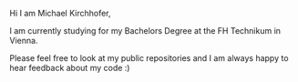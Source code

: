 Hi I am Michael Kirchhofer,

I am currently studying for my Bachelors Degree at the FH Technikum in Vienna.

Please feel free to look at my public repositories and I am always happy to hear feedback about my code :)

<!---
MichaelKirchhofer/MichaelKirchhofer is a ✨ special ✨ repository because its `README.md` (this file) appears on your GitHub profile.
You can click the Preview link to take a look at your changes.
--->
